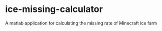 # ice-missing-calculator
A matlab application for calculating the missing rate of Minecraft ice farm
